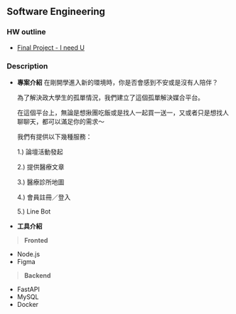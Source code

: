## Software Engineering

### HW outline
- [Final Project - I need U](https://github.com/yuu0223/FastAPI_Backend)

### Description
- **專案介紹**
  在剛開學進入新的環境時，你是否會感到不安或是沒有人陪伴？
  
  為了解決政大學生的孤單情況，我們建立了這個孤單解決媒合平台。
  
  在這個平台上，無論是想揪團吃飯或是找人一起買一送一，又或者只是想找人聊聊天，都可以滿足你的需求～
  
  我們有提供以下幾種服務：
  
  1.) 論壇活動發起
  
  2.) 提供醫療文章
  
  3.) 醫療診所地圖
  
  4.) 會員註冊／登入
  
  5.) Line Bot

- **工具介紹**
> **Fronted**
- Node.js
- Figma

> **Backend**
- FastAPI
- MySQL
- Docker
